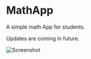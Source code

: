 # MathApp

A simple math App for students.

Updates are coming in future.

![Screenshot](https://i.imgur.com/EIavz18.png)

